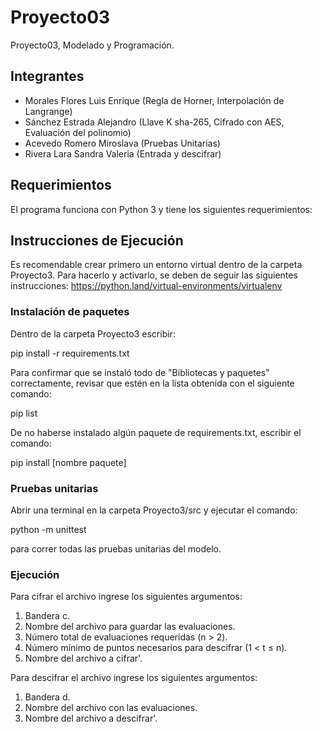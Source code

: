 # Proyecto03
Proyecto03, Modelado y Programación.

## Integrantes
  * Morales Flores Luis Enrique (Regla de Horner, Interpolación de Langrange)
  * Sánchez Estrada Alejandro (Llave K sha-265, Cifrado con AES, Evaluación del polinomio)
  * Acevedo Romero Miroslava (Pruebas Unitarias)
  * Rivera Lara Sandra Valeria (Entrada y descifrar)
## Requerimientos
El programa funciona con Python 3 y tiene los siguientes requerimientos:

## Instrucciones de Ejecución
Es recomendable crear primero un entorno virtual dentro de la carpeta Proyecto3. Para hacerlo y activarlo, se deben de seguir las siguientes instrucciones: https://python.land/virtual-environments/virtualenv

### Instalación de paquetes
Dentro de la carpeta Proyecto3 escribir:

pip install -r requirements.txt

Para confirmar que se instaló todo de "Bibliotecas y paquetes" correctamente, revisar que estén en la lista obtenida con el siguiente comando:

pip list

De no haberse instalado algún paquete de requirements.txt, escribir el comando:

pip install [nombre paquete]

### Pruebas unitarias

Abrir una terminal en la carpeta Proyecto3/src y ejecutar el comando:

python -m unittest

para correr todas las pruebas unitarias del modelo.

### Ejecución

Para cifrar el archivo ingrese los siguientes argumentos:
1. Bandera c.
2. Nombre del archivo para guardar las evaluaciones.
3. Número total de evaluaciones requeridas (n > 2).
4. Número mínimo de puntos necesarios para descifrar (1 < t ≤ n).
5. Nombre del archivo a cifrar'.

Para descifrar el archivo ingrese los siguientes argumentos:
1. Bandera d.
2. Nombre del archivo con las evaluaciones.
3. Nombre del archivo a descifrar'.